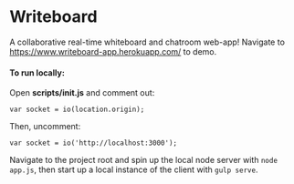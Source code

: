 # Writeboard

A collaborative real-time whiteboard and chatroom web-app! Navigate to https://www.writeboard-app.herokuapp.com/ to demo.

#### To run locally:

Open <b>scripts/init.js</b> and comment out:

```var socket = io(location.origin);```

Then, uncomment:

```var socket = io('http://localhost:3000');```

Navigate to the project root and spin up the local node server with `node app.js`,
then start up a local instance of the client with `gulp serve`.
